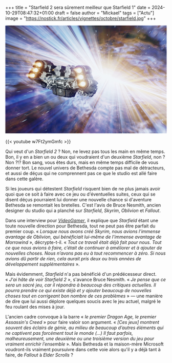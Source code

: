 +++
title = "Starfield 2 sera sûrement meilleur que Starfield 1"
date = 2024-10-29T08:47:32+01:00
draft = false
author = "Mickael"
tags = ["Actu"]
image = "https://nostick.fr/articles/vignettes/octobre/starfield.jpg"
+++

![Starfield](starfield.jpg "Allez quoi, vous reprendrez bien un peu de Starfield.")

{{< youtube w7Ft2ymGmfc >}} 

Qui veut d'un *Starfield 2* ? Non, ne levez pas tous les main en même temps. Bon, il y en a bien un ou deux qui voudraient d'un deuxième *Starfield*, non ? Non ?!? Bon sang, vous êtes durs, mais en même temps difficile de vous donner tort. Le nouvel univers de Bethesda compte pas mal de détracteurs, et aussi de déçus qui ne comprennent pas ce que le studio est allé faire dans cette galère.

Si les joueurs qui détestent *Starfield* risquent bien de ne plus jamais avoir quoi que ce soit à faire avec ce jeu ou d'éventuelles suites, ceux qui se disent déçus pourraient lui donner une nouvelle chance si d'aventure Bethesda se remontait les bretelles. C'est l'avis de Bruce Nesmith, ancien designer du studio qui a planché sur *Starfield*, *Skyrim*, *Oblivion* et *Fallout*.

Dans une interview pour *[VideoGamer](https://www.videogamer.com/features/starfield-2-one-hell-of-a-game-claims-designer-bethesda/)*, il explique que *Starfield* étant une toute nouvelle direction pour Bethesda, tout ne peut pas être parfait du premier coup. « *Lorsque nous avons créé Skyrim, nous avions l’immense avantage de Oblivion, qui bénéficiait lui-même de l’immense avantage de Morrowind* », décrypte-t-il. « *Tout ce travail était déjà fait pour nous. Tout ce que nous avions à faire, c’était de continuer à améliorer et à ajouter de nouvelles choses. Nous n’avons pas eu à tout recommencer à zéro. Si nous avions dû partir de rien, cela aurait pris deux ou trois années de développement supplémentaires* ».

Mais évidemment, *Starfield* n'a pas bénéficié d'un prédécesseur direct. « *J'ai hâte de voir Starfield 2* », s'avance Bruce Nesmith. « *Je pense que ce sera un sacré jeu, car il répondra à beaucoup des critiques actuelles. Il pourra prendre ce qui existe déjà et y ajouter beaucoup de nouvelles choses tout en corrigeant bon nombre de ces problèmes* » — une manière de dire que lui aussi déplore quelques soucis avec le jeu actuel, malgré le feu roulant des mises à jour.

L'ancien cadre convoque à la barre « *le premier Dragon Age, le premier Assassin's Creed* » pour faire valoir son argument. « *[Ces jeux] montrent souvent des éclairs de génie, au milieu de beaucoup d’autres éléments qui ne captivent pas forcément tout le monde (…) Il faut parfois, malheureusement, une deuxième ou une troisième version du jeu pour vraiment enrichir l’ensemble* ». Mais Bethesda et la maison-mère Microsoft voudront-ils vraiment poursuivre dans cette voie alors qu'il y a déjà tant à faire, de *Fallout* à *Elder Scrolls* ?